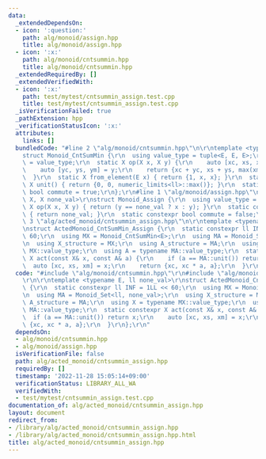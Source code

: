 ```yaml
---
data:
  _extendedDependsOn:
  - icon: ':question:'
    path: alg/monoid/assign.hpp
    title: alg/monoid/assign.hpp
  - icon: ':x:'
    path: alg/monoid/cntsummin.hpp
    title: alg/monoid/cntsummin.hpp
  _extendedRequiredBy: []
  _extendedVerifiedWith:
  - icon: ':x:'
    path: test/mytest/cntsummin_assign.test.cpp
    title: test/mytest/cntsummin_assign.test.cpp
  _isVerificationFailed: true
  _pathExtension: hpp
  _verificationStatusIcon: ':x:'
  attributes:
    links: []
  bundledCode: "#line 2 \"alg/monoid/cntsummin.hpp\"\n\r\ntemplate <typename E>\r\n\
    struct Monoid_CntSumMin {\r\n  using value_type = tuple<E, E, E>;\r\n  using X\
    \ = value_type;\r\n  static X op(X x, X y) {\r\n    auto [xc, xs, xm] = x;\r\n\
    \    auto [yc, ys, ym] = y;\r\n    return {xc + yc, xs + ys, max(xm, ym)};\r\n\
    \  }\r\n  static X from_element(E x) { return {1, x, x}; }\r\n  static constexpr\
    \ X unit() { return {0, 0, numeric_limits<ll>::max()}; }\r\n  static constexpr\
    \ bool commute = true;\r\n};\r\n#line 1 \"alg/monoid/assign.hpp\"\ntemplate <typename\
    \ X, X none_val>\r\nstruct Monoid_Assign {\r\n  using value_type = X;\r\n  static\
    \ X op(X x, X y) { return (y == none_val ? x : y); }\r\n  static constexpr X unit()\
    \ { return none_val; }\r\n  static constexpr bool commute = false;\r\n};\r\n#line\
    \ 3 \"alg/acted_monoid/cntsummin_assign.hpp\"\n\r\ntemplate <typename E, ll none_val>\r\
    \nstruct ActedMonoid_CntSumMin_Assign {\r\n  static constexpr ll INF = 1LL <<\
    \ 60;\r\n  using MX = Monoid_CntSumMin<E>;\r\n  using MA = Monoid_Set<ll, none_val>;\r\
    \n  using X_structure = MX;\r\n  using A_structure = MA;\r\n  using X = typename\
    \ MX::value_type;\r\n  using A = typename MA::value_type;\r\n  static constexpr\
    \ X act(const X& x, const A& a) {\r\n    if (a == MA::unit()) return x;\r\n  \
    \  auto [xc, xs, xm] = x;\r\n    return {xc, xc * a, a};\r\n  }\r\n};\r\n"
  code: "#include \"alg/monoid/cntsummin.hpp\"\r\n#include \"alg/monoid/assign.hpp\"\
    \r\n\r\ntemplate <typename E, ll none_val>\r\nstruct ActedMonoid_CntSumMin_Assign\
    \ {\r\n  static constexpr ll INF = 1LL << 60;\r\n  using MX = Monoid_CntSumMin<E>;\r\
    \n  using MA = Monoid_Set<ll, none_val>;\r\n  using X_structure = MX;\r\n  using\
    \ A_structure = MA;\r\n  using X = typename MX::value_type;\r\n  using A = typename\
    \ MA::value_type;\r\n  static constexpr X act(const X& x, const A& a) {\r\n  \
    \  if (a == MA::unit()) return x;\r\n    auto [xc, xs, xm] = x;\r\n    return\
    \ {xc, xc * a, a};\r\n  }\r\n};\r\n"
  dependsOn:
  - alg/monoid/cntsummin.hpp
  - alg/monoid/assign.hpp
  isVerificationFile: false
  path: alg/acted_monoid/cntsummin_assign.hpp
  requiredBy: []
  timestamp: '2022-11-28 15:05:14+09:00'
  verificationStatus: LIBRARY_ALL_WA
  verifiedWith:
  - test/mytest/cntsummin_assign.test.cpp
documentation_of: alg/acted_monoid/cntsummin_assign.hpp
layout: document
redirect_from:
- /library/alg/acted_monoid/cntsummin_assign.hpp
- /library/alg/acted_monoid/cntsummin_assign.hpp.html
title: alg/acted_monoid/cntsummin_assign.hpp
---
```

